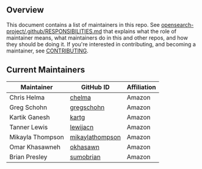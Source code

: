 ## Overview

This document contains a list of maintainers in this repo. See 
[opensearch-project/.github/RESPONSIBILITIES.md](https://github.com/opensearch-project/.github/blob/main/RESPONSIBILITIES.md#maintainer-responsibilities) that explains what the role of maintainer means, 
what maintainers do in this and other repos, and how they should be doing it. If you're interested in contributing, and becoming a maintainer, see [CONTRIBUTING](CONTRIBUTING.md).

## Current Maintainers

| Maintainer         | GitHub ID                                               | Affiliation |
| ------------------ | ------------------------------------------------------- | ----------- |
| Chris Helma        | [chelma](https://github.com/chelma)                     | Amazon      |
| Greg Schohn        | [gregschohn](https://github.com/gregschohn)             | Amazon      |
| Kartik Ganesh      | [kartg](https://github.com/kartg)                       | Amazon      |
| Tanner Lewis       | [lewijacn](https://github.com/lewijacn)                 | Amazon      |
| Mikayla Thompson   | [mikaylathompson](https://github.com/mikaylathompson)   | Amazon      |
| Omar Khasawneh     | [okhasawn](https://github.com/okhasawn)                 | Amazon      |
| Brian Presley      | [sumobrian](https://github.com/sumobrian)               | Amazon      |
